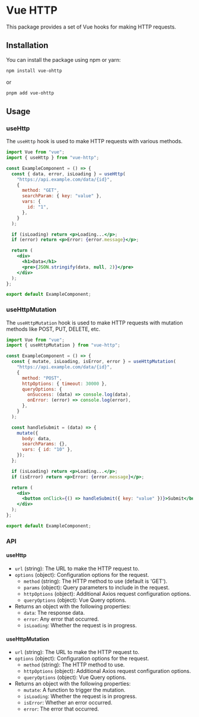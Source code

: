 # Vue HTTP

This package provides a set of Vue hooks for making HTTP requests.

## Installation

You can install the package using npm or yarn:

```bash
npm install vue-ohttp
```

or

```bash
pnpm add vue-ohttp
```

## Usage

### useHttp

The `useHttp` hook is used to make HTTP requests with various methods.

```jsx
import Vue from "vue";
import { useHttp } from "vue-http";

const ExampleComponent = () => {
  const { data, error, isLoading } = useHttp(
    "https://api.example.com/data/{id}",
    {
      method: "GET",
      searchParam: { key: "value" },
      vars: {
        id: "1",
      },
    }
  );

  if (isLoading) return <p>Loading...</p>;
  if (error) return <p>Error: {error.message}</p>;

  return (
    <div>
      <h1>Data</h1>
      <pre>{JSON.stringify(data, null, 2)}</pre>
    </div>
  );
};

export default ExampleComponent;
```

### useHttpMutation

The `useHttpMutation` hook is used to make HTTP requests with mutation methods like POST, PUT, DELETE, etc.

```jsx
import Vue from "vue";
import { useHttpMutation } from "vue-http";

const ExampleComponent = () => {
  const { mutate, isLoading, isError, error } = useHttpMutation(
    "https://api.example.com/data/{id}",
    {
      method: "POST",
      httpOptions: { timeout: 30000 },
      queryOptions: {
        onSuccess: (data) => console.log(data),
        onError: (error) => console.log(error),
      },
    }
  );

  const handleSubmit = (data) => {
    mutate({
      body: data,
      searchParams: {},
      vars: { id: "10" },
    });
  };

  if (isLoading) return <p>Loading...</p>;
  if (isError) return <p>Error: {error.message}</p>;

  return (
    <div>
      <button onClick={() => handleSubmit({ key: "value" })}>Submit</button>
    </div>
  );
};

export default ExampleComponent;
```

### API

#### useHttp

- `url` (string): The URL to make the HTTP request to.
- `options` (object): Configuration options for the request.
  - `method` (string): The HTTP method to use (default is 'GET').
  - `params` (object): Query parameters to include in the request.
  - `httpOptions` (object): Additional Axios request configuration options.
  - `queryOptions` (object): Vue Query options.
- Returns an object with the following properties:
  - `data`: The response data.
  - `error`: Any error that occurred.
  - `isLoading`: Whether the request is in progress.

#### useHttpMutation

- `url` (string): The URL to make the HTTP request to.
- `options` (object): Configuration options for the request.
  - `method` (string): The HTTP method to use.
  - `httpOptions` (object): Additional Axios request configuration options.
  - `queryOptions` (object): Vue Query options.
- Returns an object with the following properties:
  - `mutate`: A function to trigger the mutation.
  - `isLoading`: Whether the request is in progress.
  - `isError`: Whether an error occurred.
  - `error`: The error that occurred.
